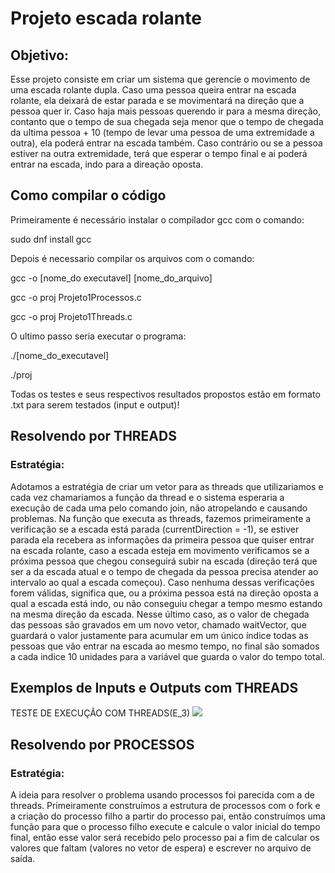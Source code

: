 # Projeto escada rolante

## Objetivo:

Esse projeto consiste em criar um sistema que gerencie o movimento de uma escada rolante dupla. Caso uma pessoa queira entrar na escada rolante, ela deixará de estar parada e se movimentará na direção que a pessoa quer ir. Caso haja mais pessoas querendo ir para a mesma direção, contanto que o tempo de sua chegada seja menor que o tempo de chegada da ultima pessoa + 10 (tempo de levar uma pessoa de uma extremidade a outra), ela poderá entrar na escada também. Caso contrário ou se a pessoa estiver na outra extremidade, terá que esperar o tempo final e ai poderá entrar na escada, indo para a direação oposta.

## Como compilar o código

Primeiramente é necessário instalar o compilador gcc com o comando:

sudo dnf install gcc

Depois é necessario compilar os arquivos com o comando:

gcc -o [nome_do executavel] [nome_do_arquivo]

gcc -o proj Projeto1Processos.c

gcc -o proj Projeto1Threads.c

O ultimo passo seria executar o programa:

./[nome_do_executavel]

./proj


Todas os testes e seus respectivos resultados propostos estão em formato .txt para serem testados (input e output)!

## Resolvendo por THREADS

### Estratégia: 
 Adotamos a estratégia de criar um vetor para as threads que utilizariamos e cada vez chamariamos a função da thread e o sistema esperaria a execução de cada uma pelo comando join, não atropelando e causando problemas. Na função que executa as threads, fazemos primeiramente a verificação se a escada está parada (currentDirection = -1), se estiver parada ela recebera as informações da primeira pessoa que quiser entrar na escada rolante, caso a escada esteja em movimento verificamos se a próxima pessoa que chegou conseguirá subir na escada (direção terá que ser a da escada atual e o tempo de chegada da pessoa precisa atender ao intervalo ao qual a escada começou). Caso nenhuma dessas verificações forem válidas, significa que, ou a próxima pessoa está na direção oposta a qual a escada está indo, ou não conseguiu chegar a tempo mesmo estando na mesma direção da escada. Nesse último caso, as o valor de chegada das pessoas são gravados em um novo vetor, chamado waitVector, que guardará o valor justamente para acumular em um único índice todas as pessoas que vão entrar na escada ao mesmo tempo, no final são somados a cada indice 10 unidades para a variável que guarda o valor do tempo total.

## Exemplos de Inputs e Outputs com THREADS

TESTE DE EXECUÇÃO COM THREADS(E_3)
<img src="https://i.imgur.com/UeYlXKL.jpeg">

## Resolvendo por PROCESSOS

### Estratégia: 
 A ideia para resolver o problema usando processos foi parecida com a de threads. Primeiramente construímos a estrutura de processos com o fork e a criação do processo filho a partir do processo pai, então construímos uma função para que o processo filho execute e calcule o valor inicial do tempo final, então esse valor será recebido pelo processo pai a fim de calcular os valores que faltam (valores no vetor de espera) e escrever no arquivo de saída.
